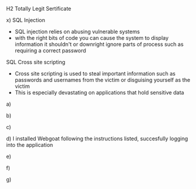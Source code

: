 H2 Totally Legit Sertificate

x)
SQL Injection

- SQL injection relies on abusing vulnerable systems
- with the right bits of code you can cause the system to display information it shouldn't or downright ignore parts of process such as requiring a correct password

SQL Cross site scripting

- Cross site scripting is used to steal important information such as passwords and usernames from the victim or disguising yourself as the victim 
- This is especially devastating on applications that hold sensitive data


a)

b)

c)

d) I installed Webgoat following the instructions listed, succesfully logging into the application

e)

f)

g)
